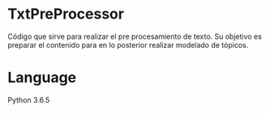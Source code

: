 # TxtPreProcessor

Código que sirve para realizar el pre procesamiento de texto. Su objetivo es preparar el contenido para en lo posterior realizar modelado de tópicos.

# Language
Python 3.6.5
